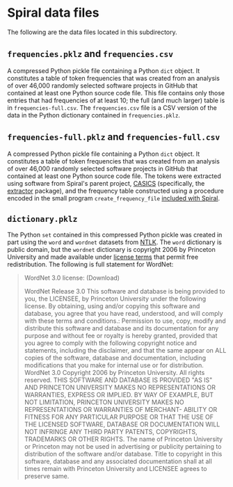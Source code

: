 Spiral data files
=================

The following are the data files located in this subdirectory.


`frequencies.pklz` and `frequencies.csv`
----------------------------------------

A compressed Python pickle file containing a Python `dict` object.  It constitutes a table of token frequencies that was created from an analysis of over 46,000 randomly selected software projects in GitHub that contained at least one Python source code file.  This file contains only those entries that had frequencies of at least 10; the full (and much larger) table is in `frequencies-full.csv`.  The `frequencies.csv` file is a CSV version of the data in the Python dictionary contained in `frequencies.pklz`.


`frequencies-full.pklz` and `frequencies-full.csv`
--------------------------------------------------

A compressed Python pickle file containing a Python `dict` object.  It constitutes a table of token frequencies that was created from an analysis of over 46,000 randomly selected software projects in GitHub that contained at least one Python source code file.  The tokens were extracted using software from Spiral's parent project, [CASICS](https://github.com/casics) (specifically, the [extractor](https://github.com/casics/extractor) package), and the frequency table constructed using a procedure encoded in the small program `create_frequency_file` [included with Spiral](../../utils/create_frequency_file).


`dictionary.pklz`
-----------------

The Python `set` contained in this compressed Python pickle was created in part using the `word` and `wordnet` datasets from [NTLK](https://github.com/nltk).  The `word` dictionary is public domain, but the `wordnet` dictionary is copyright 2006 by Princeton University and made available under [license terms](https://wordnet.princeton.edu/license-and-commercial-use) that permit free redistribution.  The following is full statement for WordNet:

<blockquote>
WordNet 3.0 license: (Download)

WordNet Release 3.0 This software and database is being provided to you, the LICENSEE, by Princeton University under the following license. By obtaining, using and/or copying this software and database, you agree that you have read, understood, and will comply with these terms and conditions.: Permission to use, copy, modify and distribute this software and database and its documentation for any purpose and without fee or royalty is hereby granted, provided that you agree to comply with the following copyright notice and statements, including the disclaimer, and that the same appear on ALL copies of the software, database and documentation, including modifications that you make for internal use or for distribution. WordNet 3.0 Copyright 2006 by Princeton University. All rights reserved. THIS SOFTWARE AND DATABASE IS PROVIDED "AS IS" AND PRINCETON UNIVERSITY MAKES NO REPRESENTATIONS OR WARRANTIES, EXPRESS OR IMPLIED. BY WAY OF EXAMPLE, BUT NOT LIMITATION, PRINCETON UNIVERSITY MAKES NO REPRESENTATIONS OR WARRANTIES OF MERCHANT- ABILITY OR FITNESS FOR ANY PARTICULAR PURPOSE OR THAT THE USE OF THE LICENSED SOFTWARE, DATABASE OR DOCUMENTATION WILL NOT INFRINGE ANY THIRD PARTY PATENTS, COPYRIGHTS, TRADEMARKS OR OTHER RIGHTS. The name of Princeton University or Princeton may not be used in advertising or publicity pertaining to distribution of the software and/or database. Title to copyright in this software, database and any associated documentation shall at all times remain with Princeton University and LICENSEE agrees to preserve same.
</blockquote>
